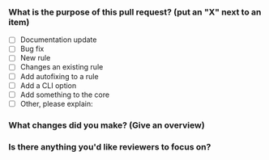 <!--
    Thank you for contributing!
-->

### What is the purpose of this pull request? (put an "X" next to an item)

- [ ] Documentation update
- [ ] Bug fix
- [ ] New rule
- [ ] Changes an existing rule
- [ ] Add autofixing to a rule
- [ ] Add a CLI option
- [ ] Add something to the core
- [ ] Other, please explain:

<!--
    If this pull request is addressing an issue, please paste a link to the issue here.
-->

<!--
    Please ensure your pull request is ready:

    - Include tests for this change
    - Update documentation for this change
-->

### What changes did you make? (Give an overview)


### Is there anything you'd like reviewers to focus on?
